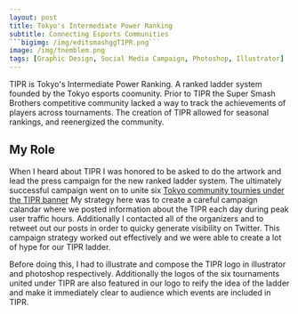 ```yaml
---
layout: post
title: Tokyo's Intermediate Power Ranking 
subtitle: Connecting Esports Communities
```bigimg: /img/editsmashggTIPR.png```
image: /img/tnemblem.png
tags: [Graphic Design, Social Media Campaign, Photoshop, Illustrator]
---
```


TIPR is Tokyo's Intermediate Power Ranking. A ranked ladder system founded by the Tokyo esports coomunity. 
Prior to TIPR the Super Smash Brothers competitive community lacked a way to track the achievements of players across tournaments.
The creation of TIPR allowed for seasonal rankings, and reenergized the community.

## My Role
When I heard about TIPR I was honored to be asked to do the artwork and lead the press campaign for the new ranked ladder system.
The ultimately successful campaign went on to unite six [Tokyo community tournies under the TIPR banner](https://twitter.com/TokyoSSB_JP)
My strategy here was to create a careful campaign calandar where we posted information about the TIPR each day during peak user traffic hours. Additionally I contacted all of the organizers and to retweet out our posts in order to quicky generate visibility on Twitter. This campaign strategy worked out effectively and we were able to create a lot of hype for our TIPR ladder.  

Before doing this, I had to illustrate and compose the TIPR logo in illustrator and photoshop respectively.  Additionally the logos of the six tournaments united under TIPR are also featured in our logo to reify the idea of the ladder and make it immediately clear to audience which events are included in TIPR.


